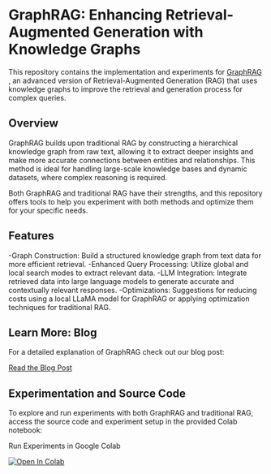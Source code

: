 # GraphRAG: Enhancing Retrieval-Augmented Generation with Knowledge Graphs

This repository contains the implementation and experiments for [GraphRAG](https://github.com/microsoft/graphrag) , an advanced version of Retrieval-Augmented Generation (RAG) that 
uses knowledge graphs to improve the retrieval and generation process for complex queries.

## Overview
GraphRAG builds upon traditional RAG by constructing a hierarchical knowledge graph from raw text, allowing it to extract deeper insights and make more accurate connections between entities and relationships. This method is ideal for handling large-scale knowledge bases and dynamic datasets, where complex reasoning is required.

Both GraphRAG and traditional RAG have their strengths, and this repository offers tools to help you experiment with both methods and optimize them for your specific needs.

## Features

-Graph Construction: Build a structured knowledge graph from text data for more efficient retrieval.
-Enhanced Query Processing: Utilize global and local search modes to extract relevant data.
-LLM Integration: Integrate retrieved data into large language models to generate accurate and contextually relevant responses.
-Optimizations: Suggestions for reducing costs using a local LLaMA model for GraphRAG or applying optimization techniques for traditional RAG.


## Learn More: Blog

For a detailed explanation of GraphRAG check out our blog post:

[Read the Blog Post](https://blog.lancedb.com/graphrag-hierarchical-approach-to-retrieval-augmented-generation/)


## Experimentation and Source Code

To explore and run experiments with both GraphRAG and traditional RAG, access the source code and experiment setup in the provided Colab notebook:

Run Experiments in Google Colab

<a href="https://colab.research.google.com/github/lancedb/vectordb-recipes/blob/main/examples/Graphrag/main.ipynb"><img src="https://colab.research.google.com/assets/colab-badge.svg" alt="Open In Colab"></a>



